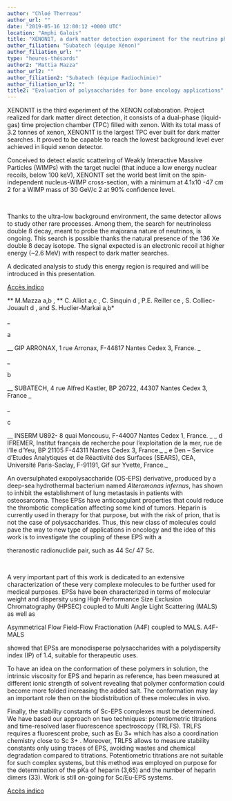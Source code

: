 ```yaml
---
author: "Chloé Therreau"
author_url: ""
date: "2019-05-16 12:00:12 +0000 UTC"
location: "Amphi Galois"
title: "XENON1T, a dark matter detection experiment for the neutrino physics"
author_filiation: "Subatech (équipe Xénon)"
author_filiation_url: ""
type: "heures-thésards"
author2: "Mattia Mazza"
author_url2: ""
author_filiation2: "Subatech (équipe Radiochimie)"
author_filiation_url2: ""
title2: "Evaluation of polysaccharides for bone oncology applications"
---
```

XENON1T is the third experiment of the XENON collaboration. Project realized for dark matter direct detection, it consists of a dual-phase (liquid-gas) time projection chamber (TPC) filled with xenon. With its total mass of 3.2 tonnes of xenon, XENON1T is the largest TPC ever built for dark matter searches. It proved to be capable to reach the lowest background level ever achieved in liquid xenon detector.

Conceived to detect elastic scattering of Weakly Interactive Massive Particles (WIMPs) with the target nuclei (that induce a low energy nuclear recoils, below 100 keV), XENON1T set the world best limit on the spin-independent nucleus-WIMP cross-section, with a minimum at 4.1x10
-47
cm
2
 for a WIMP mass of 30 GeV/c
2 
at 
90% confidence level.

 


Thanks to the ultra-low background environment, the same detector allows to study other rare processes. Among them, the search for neutrinoless double ß decay, meant to probe the majorana nature of neutrinos, is ongoing. This search is possible thanks the natural presence of the 
136
Xe double ß decay isotope. The signal expected is an electronic recoil at higher energy (~2.6 MeV) with respect to dark matter searches.

A dedicated analysis to study this energy region is required and will be introduced in this presentation.

[Accès indico](https://indico.in2p3.fr/event/19234/)

<!-- SUMMARY2 -->

**
M.Mazza
a,b
, 
**
C. Alliot
a,c
, C. Sinquin
d
, P.E. Reiller
ce
, S. Colliec-Jouault
d
, and S. Huclier-Markai
a,b*



_

a

__
 GIP ARRONAX, 1 rue Arronax, F-44817 Nantes Cedex 3, France.
_

_

b

__
 SUBATECH, 4 rue Alfred Kastler, BP 20722, 44307 Nantes Cedex 3, France
_

_

c

__
 INSERM U892- 8 quai Moncousu, F-44007 Nantes Cedex 1, France.
_
  _
d
 IFREMER, Institut français de recherche pour l’exploitation de la mer, rue de l’Ile d’Yeu, BP 21105 F-44311 Nantes Cedex 3, France._  _
e
 Den – Service d’Etudes Analytiques et de Réactivité des Surfaces (SEARS), CEA, Université Paris-Saclay, F-91191, Gif sur Yvette, France._





An oversulphated exopolysaccharide (OS-EPS) derivative, produced by a deep-sea hydrothermal bacterium named _Alteromonas infernus_, has shown to inhibit the establishment of lung metastasis in patients with osteosarcoma. These EPSs have anticoagulant properties that could reduce the thrombotic complication affecting some kind of tumors. Heparin is currently used in therapy for that purpose, but with the risk of prion, that is not the case of polysaccharides. Thus, this new class of molecules could pave the way to new type of applications in oncology and the idea of this work is to investigate the coupling of these EPS with a

 theranostic radionuclide pair, such as 
44
Sc/
47
Sc. 



 

A very important part of this work is dedicated to an extensive characterization of these very complexe molecules to be further used for medical purposes. EPSs have been characterized in terms of molecular weight and dispersity using High Performance Size Exclusion Chromatography (HPSEC) coupled to Multi Angle Light Scattering (MALS) as well as 

Asymmetrical Flow Field-Flow Fractionation (A4F) coupled to MALS. A4F-MALS 

showed that EPSs are monodisperse polysaccharides with a polydispersity index (IP) of 1.4, suitable for therapeutic uses.



To have an idea on the conformation of these polymers in solution, the intrinsic viscosity for EPS and heparin as reference, has been measured at different ionic strength of solvent revealing that polymer conformation could become more folded increasing the added salt. The conformation may lay an important role then on the biodistribution of these molecules in vivo.



Finally, the stability constants of Sc-EPS complexes must be determined. We have based our approach on two techniques: potentiometric titrations and time-resolved laser fluorescence spectroscopy (TRLFS). TRLFS requires a fluorescent probe, such as Eu
3+
 which has also a coordination chemistry close to Sc
3+
. Moreover, TRLFS allows to measure stability constants only using traces of EPS, avoiding wastes and chemical degradation compared to titrations. Potentiometric titrations are not suitable for such complex systems, but this method was employed on purpose for the determination of the pKa of heparin (3,65) and the number of heparin dimers (33). Work is still on-going for Sc/Eu-EPS systems.


[Accès indico](https://indico.in2p3.fr/event/19234/)
